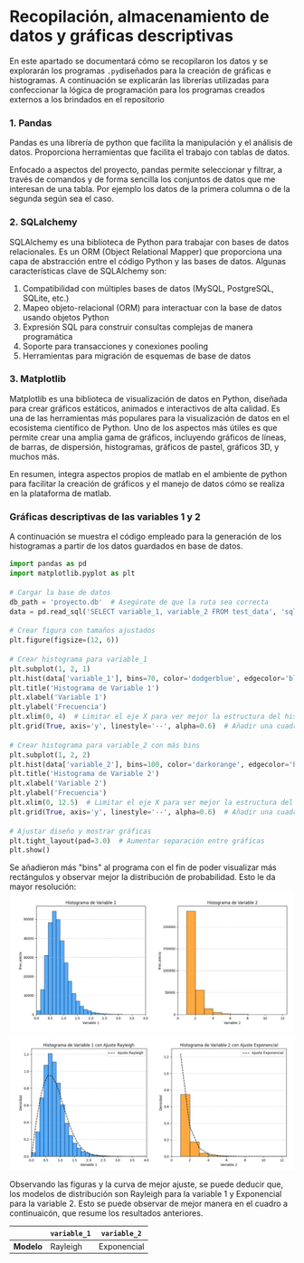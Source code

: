 # Recopilación, almacenamiento de datos y gráficas descriptivas

En este apartado se documentará cómo se recopilaron los datos y se explorarán los programas `.py`diseñados para la creación de gráficas e histogramas. A continuación se explicarán las librerías utilizadas para confeccionar la lógica de programación para los programas creados externos a los brindados en el repositorio

### **1. Pandas**

Pandas es una librería de python que facilita la manipulación y el análisis de datos. Proporciona herramientas que facilita el trabajo con tablas de datos.

Enfocado a aspectos del proyecto, pandas permite seleccionar y filtrar, a través de comandos y de forma sencilla los conjuntos de datos que me interesan de una tabla. Por ejemplo los datos de la primera columna o de la segunda según sea el caso.

### **2. SQLalchemy**

SQLAlchemy es una biblioteca de Python para trabajar con bases de datos relacionales. Es un ORM (Object Relational Mapper) que proporciona una capa de abstracción entre el código Python y las bases de datos. Algunas características clave de SQLAlchemy son:

1. Compatibilidad con múltiples bases de datos (MySQL, PostgreSQL, SQLite, etc.)
2. Mapeo objeto-relacional (ORM) para interactuar con la base de datos usando objetos Python
3. Expresión SQL para construir consultas complejas de manera programática
4. Soporte para transacciones y conexiones pooling
5. Herramientas para migración de esquemas de base de datos

### **3. Matplotlib**

Matplotlib es una biblioteca de visualización de datos en Python, diseñada para crear gráficos estáticos, animados e interactivos de alta calidad. Es una de las herramientas más populares para la visualización de datos en el ecosistema científico de Python. Uno de los aspectos más útiles es que permite crear una amplia gama de gráficos, incluyendo gráficos de líneas, de barras, de dispersión, histogramas, gráficos de pastel, gráficos 3D, y muchos más.

En resumen, integra aspectos propios de matlab en el ambiente de python para facilitar la creación de gráficos y el manejo de datos cómo se realiza en la plataforma de matlab.
### Gráficas descriptivas de las variables 1 y 2

A continuación se muestra el código empleado para la generación de los histogramas a partir de los datos guardados en base de datos.

```python title="graficas_descriptivas"
import pandas as pd
import matplotlib.pyplot as plt

# Cargar la base de datos
db_path = 'proyecto.db'  # Asegúrate de que la ruta sea correcta
data = pd.read_sql('SELECT variable_1, variable_2 FROM test_data', 'sqlite:///' + db_path)

# Crear figura con tamaños ajustados
plt.figure(figsize=(12, 6))

# Crear histograma para variable_1
plt.subplot(1, 2, 1)
plt.hist(data['variable_1'], bins=70, color='dodgerblue', edgecolor='black', alpha=0.75)  # Bins para variable 1 en 70
plt.title('Histograma de Variable 1')
plt.xlabel('Variable 1')
plt.ylabel('Frecuencia')
plt.xlim(0, 4)  # Limitar el eje X para ver mejor la estructura del histograma
plt.grid(True, axis='y', linestyle='--', alpha=0.6)  # Añadir una cuadrícula ligera en el eje Y

# Crear histograma para variable_2 con más bins
plt.subplot(1, 2, 2)
plt.hist(data['variable_2'], bins=100, color='darkorange', edgecolor='black', alpha=0.75)  # Aumentar bins a 100 para variable 2
plt.title('Histograma de Variable 2')
plt.xlabel('Variable 2')
plt.ylabel('Frecuencia')
plt.xlim(0, 12.5)  # Limitar el eje X para ver mejor la estructura del histograma
plt.grid(True, axis='y', linestyle='--', alpha=0.6)  # Añadir una cuadrícula ligera en el eje Y

# Ajustar diseño y mostrar gráficas
plt.tight_layout(pad=3.0)  # Aumentar separación entre gráficas
plt.show()
```
Se añadieron más "bins" al programa con el fin de poder visualizar más rectángulos y observar mejor la distribución de probabilidad. Esto le da mayor resolución:
![Histogramas con mayor resolucion](img/histograma_mayor_resolucion.png)
![Mejor ajusto con mayor resolucion](img/mejor_ajuste.png)

Observando las figuras y la curva de mejor ajuste, se puede deducir que, los modelos de distribución son Rayleigh para la variable 1 y Exponencial para la variable 2. Esto se puede observar de mejor manera en el cuadro a continuaicón, que resume los resultados anteriores.

|                  | `variable_1`  | `variable_2`  |
|-------------------------|---------------|---------------|
| **Modelo**               | Rayleigh      | Exponencial      |

